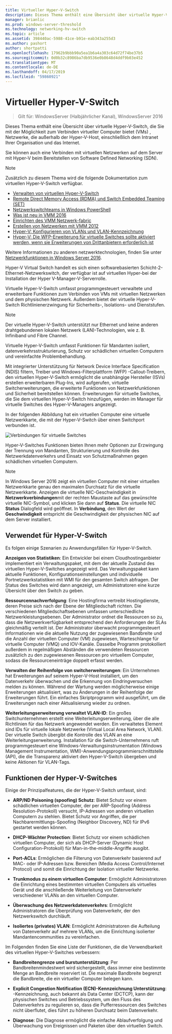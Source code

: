 ```yaml
---
title: Virtueller Hyper-V-Switch
description: Dieses Thema enthält eine Übersicht über virtuelle Hyper-V-Switch unter Windows Server 2016.
manager: brianlic
ms.prod: windows-server-threshold
ms.technology: networking-hv-switch
ms.topic: article
ms.assetid: 398440ac-5988-41ce-b91e-eab343a255d3
ms.author: pashort
author: shortpatti
ms.openlocfilehash: 17962b9bbb90a5ea1b6a4a303c64d72f74be37b5
ms.sourcegitcommit: 0d0b32c8986ba7db9536e0b8648d4ddf9b03e452
ms.translationtype: MT
ms.contentlocale: de-DE
ms.lasthandoff: 04/17/2019
ms.locfileid: "59860921"
---
```

# <a name="hyper-v-virtual-switch"></a>Virtueller Hyper-V-Switch

>Gilt für: WindowsServer (Halbjährlicher Kanal), WindowsServer 2016

Dieses Thema enthält eine Übersicht über virtuelle Hyper-V-Switch, die Sie mit der Möglichkeit zum Verbinden virtueller Computer bietet \(VMs\) , Netzwerke, die außerhalb der Hyper\-V-Host, einschließlich dem Intranet Ihrer Organisation und das Internet. 

Sie können auch eine Verbinden mit virtuellen Netzwerken auf dem Server mit Hyper\-V beim Bereitstellen von Software Defined Networking \(SDN\).

> [!NOTE]  
> Zusätzlich zu diesem Thema wird die folgende Dokumentation zum virtuellen Hyper-V-Switch verfügbar.  
>   
> - [Verwalten von virtuellen Hyper-V-Switch](Manage-Hyper-V-Virtual-Switch.md) 
> - [Remote Direct Memory Access (RDMA) und Switch Embedded Teaming (SET)](RDMA-and-Switch-Embedded-Teaming.md)
> - [Netzwerkswitchteams in Windows PowerShell](https://technet.microsoft.com/library/jj553812.aspx)
> - [Was ist neu in VMM 2016](https://docs.microsoft.com/system-center/vmm/whats-new#networking)
> - [Einrichten des VMM Netzwerk-fabric](https://docs.microsoft.com/system-center/vmm/manage-networks)
> - [Erstellen von Netzwerken mit VMM 2012](https://social.technet.microsoft.com/wiki/contents/articles/3140.create-networks-with-vmm-2012.aspx)  
> - [Hyper-V: Konfigurieren von VLANs und VLAN-Kennzeichnung](https://social.technet.microsoft.com/wiki/contents/articles/1306.hyper-v-configure-vlans-and-vlan-tagging.aspx)  
> - [Hyper-V: Die WFP-Erweiterung für virtuelle Switches sollte aktiviert werden, wenn sie Erweiterungen von Drittanbietern erforderlich ist](https://social.technet.microsoft.com/wiki/contents/articles/13071.hyper-v-the-wfp-virtual-switch-extension-should-be-enabled-if-it-is-required-by-third-party-extensions.aspx)
>
> Weitere Informationen zu anderen netzwerktechnologien, finden Sie unter [Netzwerkfunktionen in Windows Server 2016](https://docs.microsoft.com/windows-server/networking/networking).
  
Hyper\-V Virtual Switch handelt es sich einen softwarebasierten Schicht-2-Ethernet-Netzwerkswitch, der verfügbar ist auf virtuellen Hyper\-bei der Installation der Hyper V-Manager\-V-Serverrolle.

Virtuelle Hyper-V-Switch umfasst programmgesteuert verwaltete und erweiterbare Funktionen zum Verbinden von VMs mit virtuellen Netzwerken und dem physischen Netzwerk. Außerdem bietet der virtuelle Hyper-V-Switch Richtlinienerzwingung für Sicherheits-, Isolations- und Dienststufen.  
  
> [!NOTE]  
> Der virtuelle Hyper-V-Switch unterstützt nur Ethernet und keine anderen drahtgebundenen lokalen Netzwerk (LAN)-Technologien, wie z. B. Infiniband und Fibre Channel.  
  
Virtuelle Hyper-V-Switch umfasst Funktionen für Mandanten isoliert, datenverkehrsstrukturierung, Schutz vor schädlichen virtuellen Computern und vereinfachte Problembehandlung. 

Mit integrierter Unterstützung für Network Device Interface Specification \(NDIS\) filtern, Treiber und Windows-Filterplattform \(WFP\) -Callout-Treibern, den virtuellen Hyper-V-Switch ermöglicht die unabhängige Hersteller \(ISVs\) erstellen erweiterbaren Plug-Ins, wird aufgerufen, virtuelle Switcherweiterungen, die erweiterte Funktionen von Netzwerkfunktionen und Sicherheit bereitstellen können. Erweiterungen für virtuelle Switches, die Sie dem virtuellen Hyper-V-Switch hinzufügen, werden im Manager für virtuelle Switches des Hyper-V-Managers angezeigt.
  
In der folgenden Abbildung hat ein virtuellen Computer eine virtuelle Netzwerkkarte, die mit der Hyper-V-Switch über einen Switchport verbunden ist.  
  
![Verbindungen für virtuelle Switches](../media/Hyper-V-Virtual-Switch/Vswitch_01.jpg)  
  
Hyper-V-Switches Funktionen bieten Ihnen mehr Optionen zur Erzwingung der Trennung von Mandanten, Strukturierung und Kontrolle des Netzwerkdatenverkehrs und Einsatz von Schutzmaßnahmen gegen schädlichen virtuellen Computern.

>[!NOTE]
> In Windows Server 2016 zeigt ein virtuellen Computer mit einer virtuellen Netzwerkkarte genau den maximalen Durchsatz für die virtuelle Netzwerkkarte. Anzeigen die virtuelle NIC-Geschwindigkeit in **Netzwerkverbindungen**mit der rechten Maustaste auf das gewünschte virtuelle NIC-Symbol, und klicken Sie dann auf **Status**. Die virtuelle NIC **Status** Dialogfeld wird geöffnet. In **Verbindung**, den Wert der **Geschwindigkeit** entspricht die Geschwindigkeit der physischen NIC auf dem Server installiert.
  
## <a name="bkmk_apps"></a>Verwendet für Hyper-V-Switch

Es folgen einige Szenarien zu Anwendungsfällen für Hyper-V-Switch.

**Anzeigen von Statistiken**: Ein Entwickler bei einem Cloudhostinganbieter implementiert ein Verwaltungspaket, mit dem der aktuelle Zustand des virtuellen Hyper-V-Switches angezeigt wird. Das Verwaltungspaket kann aktuelle Funktionen, Konfigurationseinstellungen und individuelle Portnetzwerkstatistiken mit WMI für den gesamten Switch abfragen. Der Status des Switches wird dann angezeigt, um Administratoren eine kurze Übersicht über den Switch zu geben.  
  
**Ressourcennachverfolgung**: Eine Hostingfirma vertreibt Hostingdienste, deren Preise sich nach der Ebene der Mitgliedschaft richten. Die verschiedenen Mitgliedschaftsebenen umfassen unterschiedliche Netzwerkleistungsebenen. Der Administrator ordnet die Ressourcen so zu, dass die Netzwerkverfügbarkeit entsprechend den Anforderungen der SLAs gleichmäßig verteilt ist. Der Administrator überwacht programmgesteuert Informationen wie die aktuelle Nutzung der zugewiesenen Bandbreite und die Anzahl der virtuellen Computer (VM) zugewiesen, Warteschlange für virtuelle Computer (VMQ) und IOV-Kanäle. Dasselbe Programm protokolliert außerdem in regelmäßigen Abständen die verwendeten Ressourcen zusätzlich zu den zugewiesenen Ressourcen pro virtuellem Computer, sodass die Ressourceneinträge doppelt erfasst werden.  
  
**Verwalten der Reihenfolge von switcherweiterungen**: Ein Unternehmen hat Erweiterungen auf seinem Hyper-V-Host installiert, um den Datenverkehr überwachen und die Erkennung von Eindringversuchen melden zu können. Während der Wartung werden möglicherweise einige Erweiterungen aktualisiert, was zu Änderungen in der Reihenfolge der Erweiterungen führt. Ein einfaches Skriptprogramm wird ausgeführt, um die Erweiterungen nach einer Aktualisierung wieder zu ordnen.  
  
**Weiterleitungserweiterung verwaltet VLAN-ID**: Ein großes Switchunternehmen erstellt eine Weiterleitungserweiterung, über die alle Richtlinien für das Netzwerk angewendet werden. Ein verwaltetes Element sind IDs für virtuelle lokale Netzwerke (Virtual Local Area Network, VLAN). Der virtuelle Switch übergibt die Kontrolle des VLAN an eine Weiterleitungserweiterung. Installation für die Switch-Unternehmens ruft programmgesteuert eine Windows-Verwaltungsinstrumentation (Windows Management Instrumentation, WMI)-Anwendungsprogrammierschnittstelle (API), die die Transparenz aktiviert den Hyper-V-Switch übergeben und keine Aktionen für VLAN-Tags.  
  
## <a name="bkmk_func"></a>Funktionen der Hyper-V-Switches
 
Einige der Prinzipalfeatures, die der Hyper-V-Switch umfasst, sind:  
  
-   **ARP/ND Poisoning (spoofing) Schutz**: Bietet Schutz vor einem schädlichen virtuellen Computer, der per ARP-Spoofing (Address Resolution-Protokoll) versucht, IP-Adressen von anderen virtuellen Computern zu stehlen. Bietet Schutz vor Angriffen, die per Nachbarermittlungs-Spoofing (Neighbor Discovery, ND) für IPv6 gestartet werden können.  
  
-   **DHCP-Wächter Protection**: Bietet Schutz vor einem schädlichen virtuellen Computer, der sich als DHCP-Server (Dynamic Host Configuration-Protokoll) für Man-in-the-middle-Angriffe ausgibt.  
  
-   **Port-ACLs**: Ermöglichen die Filterung von Datenverkehr basierend auf MAC- oder IP-Adressen bzw. Bereichen (Media Access Control/Internet Protocol) und somit die Einrichtung der Isolation virtueller Netzwerke.  
  
-   **Trunkmodus zu einem virtuellen Computer**: Ermöglicht Administratoren die Einrichtung eines bestimmten virtuellen Computers als virtuelles Gerät und die anschließende Weiterleitung von Datenverkehr verschiedener VLANs an den virtuellen Computer.  
  
-   **Überwachung des Netzwerkdatenverkehrs**: Ermöglicht Administratoren die Überprüfung von Datenverkehr, der den Netzwerkswitch durchläuft.  
  
-   **Isoliertes (privates) VLAN**: Ermöglicht Administratoren die Aufteilung von Datenverkehr auf mehrere VLANs, um die Einrichtung isolierter Mandantencommunities zu vereinfachen.  
  
Im Folgenden finden Sie eine Liste der Funktionen, die die Verwendbarkeit des virtuellen Hyper-V-Switches verbessern:  
  
-   **Bandbreitengrenze und burstunterstützung**: Per Bandbreitenmindestwert wird sichergestellt, dass immer eine bestimmte Menge an Bandbreite reserviert ist. Die maximale Bandbreite begrenzt die Bandbreite, die ein virtueller Computer belegen kann.  
  
-   **Explicit Congestion Notification (ECN)-Kennzeichnung Unterstützung**:  -Kennzeichnung, auch bekannt als Data Center (DCTCP), kann der physischen Switches und Betriebssystem, um den Fluss des Datenverkehrs zu regulieren so, dass die Pufferressourcen des Switches nicht überflutet, dies führt zu höheren Durchsatz beim Datenverkehr.  
  
-   **Diagnose**: Die Diagnose ermöglicht die einfache Ablaufverfolgung und Überwachung von Ereignissen und Paketen über den virtuellen Switch.
